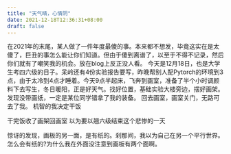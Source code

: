 ```yaml
---
title: "天气晴，心情阴"
date: 2021-12-18T12:36:31+08:00
draft: false
---
```


在2021年的末尾，某人做了一件年度最傻的事。本来都不想发，毕竟这实在是太傻了，巨丑的事怎么能让你们知道。但由于傻到离谱了，以至于不得不记录，然后你们就有了嘲笑我的机会。放在blog上反正没人看。
今天是12月18日，也是大学生考四六级的日子。呆岭还有4份实验报告要写，昨晚帮别人配Pytorch的环境到3点，由于太冷到4点才睡着。今天9点半起床，飞奔到画室，准备了半个小时调颜料下去写生，冬日暖阳，正是好天气。找好位置，基础实验大楼旁边，摆好画架。
发现没带画纸，一定是某位同学错拿了我的装备。
回去画室，画室关门，无路可去了我。
机智的我决定干饭

干完饭收了画架回画室
以为要以翘六级结束这个悲惨的一天

惊讶的发现，画板的另一面，是有纸的。刹那间，我以为自己在另一个平行世界。怎么会有纸的?为什么我在外面没注意到画板有两个面啊。

